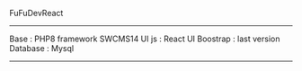 FuFuDevReact 
***********
Base  : PHP8 framework SWCMS14
UI js : React
UI Boostrap : last version
Database : Mysql
***********

